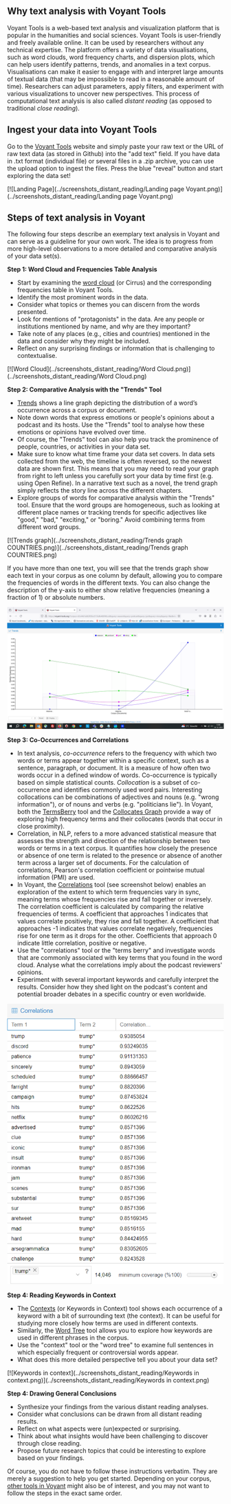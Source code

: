 ## Why text analysis with Voyant Tools

Voyant Tools is a web-based text analysis and visualization platform that is popular in the humanities and social sciences. Voyant Tools is user-friendly and freely available online. It can be used by researchers without any technical expertise. The platform offers a variety of data visualisations, such as word clouds, word frequency charts, and dispersion plots, which can help users identify patterns, trends, and anomalies in a text corpus. Visualisations can make it easier to engage with and interpret large amounts of textual data (that may be impossible to read in a reasonable amount of time). Researchers can adjust parameters, apply filters, and experiment with various visualizations to uncover new perspectives. This process of computational text analysis is also called *distant reading* (as opposed to traditional *close reading*).

## Ingest your data into Voyant Tools

Go to the [Voyant Tools](https://voyant-tools.org/) website and simply paste your raw text or the URL of raw text data (as stored in Github) into the "add text" field. If you have data in .txt format (individual file) or several files in a .zip archive, you can use the upload option to ingest the files. Press the blue "reveal" button and start exploring the data set!

[![Landing Page](../screenshots_distant_reading/Landing page Voyant.png)](../screenshots_distant_reading/Landing page Voyant.png)

## Steps of text analysis in Voyant

The following four steps describe an exemplary text analysis in Voyant and can serve as a guideline for your own work. The idea is to progress from more high-level observations to a more detailed and comparative analysis of your data set(s).

**Step 1: Word Cloud and Frequencies Table Analysis**

- Start by examining the [word cloud](https://voyant-tools.org/docs/#!/guide/cirrus) (or Cirrus) and the corresponding frequencies table in Voyant Tools.
- Identify the most prominent words in the data.
- Consider what topics or themes you can discern from the words presented.
- Look for mentions of "protagonists" in the data. Are any people or institutions mentioned by name, and why are they important?
- Take note of any places (e.g., cities and countries) mentioned in the data and consider why they might be included.
- Reflect on any surprising findings or information that is challenging to contextualise.

[![Word Cloud](../screenshots_distant_reading/Word Cloud.png)](../screenshots_distant_reading/Word Cloud.png)

**Step 2: Comparative Analysis with the "Trends" Tool**

- [Trends](https://voyant-tools.org/docs/#!/guide/trends) shows a line graph depicting the distribution of a word’s occurrence across a corpus or document.
- Note down words that express emotions or people's opinions about a podcast and its hosts. Use the "Trends" tool to analyse how these emotions or opinions have evolved over time.
- Of course, the "Trends" tool can also help you track the prominence of people, countries, or activities in your data set.
- Make sure to know what time frame your data set covers. In data sets collected from the web, the timeline is often reversed, so the newest data are shown first. This means that you may need to read your graph from right to left unless you carefully sort your data by time first (e.g. using Open Refine). In a narrative text such as a novel, the trend graph simply reflects the story line across the different chapters.
- Explore groups of words for comparative analysis within the "Trends" tool. Ensure that the word groups are homogeneous, such as looking at different place names or tracking trends for specific adjectives like "good," "bad," "exciting," or "boring." Avoid combining terms from different word groups.

[![Trends graph](../screenshots_distant_reading/Trends graph COUNTRIES.png)](../screenshots_distant_reading/Trends graph COUNTRIES.png)

If you have more than one text, you will see that the trends graph show each text in your corpus as one column by default, allowing you to compare the frequencies of words in the different texts. You can also change the description of the y-axis to either show relative frequencies (meaning a fraction of 1) or absolute numbers.

[![Trends in corpus](../screenshots_distant_reading/Voyant_trend-in-corpus.png)](../screenshots_distant_reading/Voyant_trend-in-corpus.png)

**Step 3: Co-Occurrences and Correlations**

- In text analysis, *co-occurrence* refers to the frequency with which two words or terms appear together within a specific context, such as a sentence, paragraph, or document. It is a measure of how often two words occur in a defined window of words. Co-occurrence is typically based on simple statistical counts. *Collocation* is a subset of co-occurrence and identifies commonly used word pairs. Interesting collocations can be combinations of adjectives and nouns (e.g. "wrong information"), or of nouns and verbs (e.g. "politicians lie"). In Voyant, both the [TermsBerry](https://voyant-tools.org/docs/#!/guide/termsberry) tool and the [Collocates Graph](https://voyant-tools.org/docs/#!/guide/collocatesgraph) provide a way of exploring high frequency terms and their collocates (words that occur in close proximity).
- Correlation, in NLP, refers to a more advanced statistical measure that assesses the strength and direction of the relationship between two words or terms in a text corpus. It quantifies how closely the presence or absence of one term is related to the presence or absence of another term across a larger set of documents. For the calculation of correlations, Pearson's correlation coefficient or pointwise mutual information (PMI) are used.
- In Voyant, the [Correlations](https://voyant-tools.org/docs/#!/guide/correlations) tool (see screenshot below) enables an exploration of the extent to which term frequencies vary in sync, meaning terms whose frequencies rise and fall together or inversely. The correlation coefficient is calculated by comparing the relative frequencies of terms. A coefficient that approaches 1 indicates that values correlate positively, they rise and fall together. A coefficient that approaches -1 indicates that values correlate negatively, frequencies rise for one term as it drops for the other. Coefficients that approach 0 indicate little correlation, positive or negative.
- Use the "correlations" tool or the "terms berry" and investigate words that are commonly associated with key terms that you found in the word cloud. Analyse what the correlations imply about the podcast reviewers' opinions.
- Experiment with several important keywords and carefully interpret the results. Consider how they shed light on the podcast's content and potential broader debates in a specific country or even worldwide.

[![Correlations](../screenshots_distant_reading/Correlations.png)](../screenshots_distant_reading/Correlations.png)

**Step 4: Reading Keywords in Context**

- The [Contexts](https://voyant-tools.org/docs/#!/guide/contexts) (or Keywords in Context) tool shows each occurrence of a keyword with a bit of surrounding text (the context). It can be useful for studying more closely how terms are used in different contexts.
- Similarly, the [Word Tree](https://voyant-tools.org/docs/#!/guide/wordtree) tool allows you to explore how keywords are used in different phrases in the corpus.
- Use the "context" tool or the "word tree" to examine full sentences in which especially frequent or controversial words appear.
- What does this more detailed perspective tell you about your data set?

[![Keywords in context](../screenshots_distant_reading/Keywords in context.png)](../screenshots_distant_reading/Keywords in context.png)

**Step 4: Drawing General Conclusions**

- Synthesize your findings from the various distant reading analyses.
- Consider what conclusions can be drawn from all distant reading results.
- Reflect on what aspects were (un)expected or surprising.
- Think about what insights would have been challenging to discover through close reading.
- Propose future research topics that could be interesting to explore based on your findings.

Of course, you do not have to follow these instructions verbatim. They are merely a suggestion to help you get started. Depending on your corpus, [other tools in Voyant](https://voyant-tools.org/docs/#!/guide/) might also be of interest, and you may not want to follow the steps in the exact same order.
